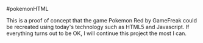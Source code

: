 #pokemonHTML

This is a proof of concept that the game Pokemon Red by GameFreak could be recreated using today's technology such as HTML5 and Javascript. If everything turns out to be OK, I will continue this project the most I can.
